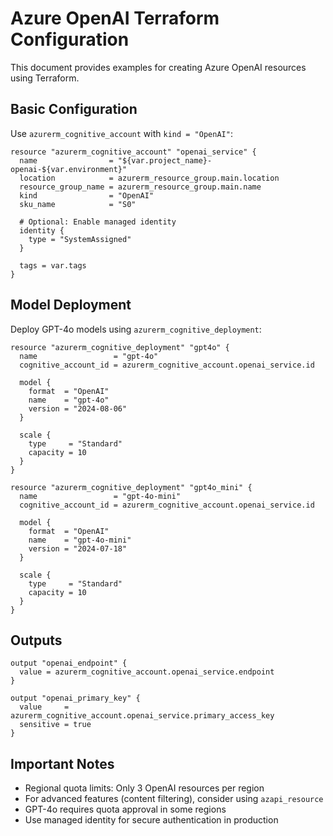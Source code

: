 # Azure OpenAI Terraform Configuration

This document provides examples for creating Azure OpenAI resources using Terraform.

## Basic Configuration

Use `azurerm_cognitive_account` with `kind = "OpenAI"`:

```hcl
resource "azurerm_cognitive_account" "openai_service" {
  name                = "${var.project_name}-openai-${var.environment}"
  location            = azurerm_resource_group.main.location
  resource_group_name = azurerm_resource_group.main.name
  kind                = "OpenAI"
  sku_name            = "S0"
  
  # Optional: Enable managed identity
  identity {
    type = "SystemAssigned"
  }
  
  tags = var.tags
}
```

## Model Deployment

Deploy GPT-4o models using `azurerm_cognitive_deployment`:

```hcl
resource "azurerm_cognitive_deployment" "gpt4o" {
  name                 = "gpt-4o"
  cognitive_account_id = azurerm_cognitive_account.openai_service.id
  
  model {
    format  = "OpenAI"
    name    = "gpt-4o"
    version = "2024-08-06"
  }
  
  scale {
    type     = "Standard"
    capacity = 10
  }
}

resource "azurerm_cognitive_deployment" "gpt4o_mini" {
  name                 = "gpt-4o-mini"
  cognitive_account_id = azurerm_cognitive_account.openai_service.id
  
  model {
    format  = "OpenAI"
    name    = "gpt-4o-mini"
    version = "2024-07-18"
  }
  
  scale {
    type     = "Standard"
    capacity = 10
  }
}
```

## Outputs

```hcl
output "openai_endpoint" {
  value = azurerm_cognitive_account.openai_service.endpoint
}

output "openai_primary_key" {
  value     = azurerm_cognitive_account.openai_service.primary_access_key
  sensitive = true
}
```

## Important Notes

- Regional quota limits: Only 3 OpenAI resources per region
- For advanced features (content filtering), consider using `azapi_resource`
- GPT-4o requires quota approval in some regions
- Use managed identity for secure authentication in production